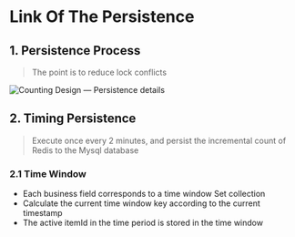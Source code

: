 # Link Of The Persistence

## 1. Persistence Process
> The point is to reduce lock conflicts

![Counting Design — Persistence details](../Material/image/Counting%20Design%20—%20Persistence%20details.png)


## 2. Timing Persistence
> Execute once every 2 minutes, and persist the incremental count of Redis to the Mysql database

### 2.1 Time Window

* Each business field corresponds to a time window Set collection
* Calculate the current time window key according to the current timestamp
* The active itemId in the time period is stored in the time window